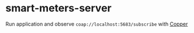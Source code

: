 # smart-meters-server

Run application and observe `coap://localhost:5683/subscribe` with [Copper](https://addons.mozilla.org/ru/firefox/addon/copper-270430/) 
